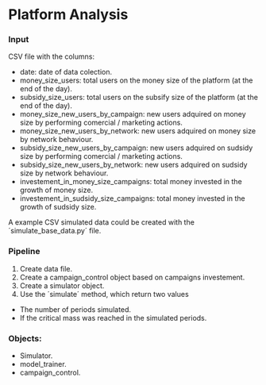 # Platform Analysis

### Input

CSV file with the columns:
 * date: date of data colection.
 * money_size_users: total users on the money size of the platform (at the end of the day).
 * subsidy_size_users: total users on the subsify size of the platform (at the end of the day).
 * money_size_new_users_by_campaign: new users adquired on money size by performing comercial / marketing actions.
 * money_size_new_users_by_network: new users adquired on money size by network behaviour.
 * subsidy_size_new_users_by_campaign: new users adquired on sudsidy size by performing comercial / marketing actions.
 * subsidy_size_new_users_by_network: new users adquired on sudsidy size by network behaviour.
 * investement_in_money_size_campaigns: total money invested in the growth of money size.
 * investement_in_sudsidy_size_campaigns: total money invested in the growth of sudsidy size.

A example CSV simulated data could be created with the ´simulate_base_data.py´ file.

### Pipeline

1. Create data file.
2. Create a campaign_control object based on campaigns investement.
3. Create a simulator object.
4. Use the ´simulate´ method, which return two values
  * The number of periods simulated.
  * If the critical mass was reached in the simulated periods.

### Objects:

* Simulator.
* model_trainer.
* campaign_control.
